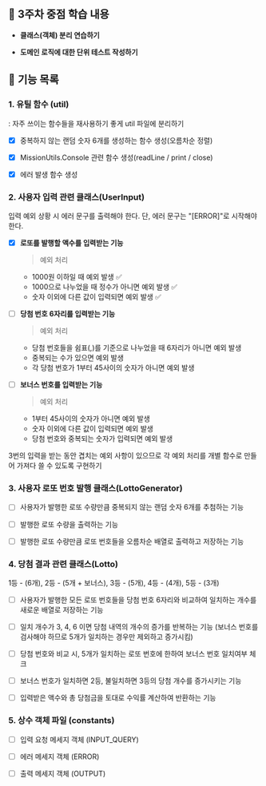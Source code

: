 ## 📌 3주차 중점 학습 내용

* **클래스(객체) 분리 연습하기**

* **도메인 로직에 대한 단위 테스트 작성하기**

## 🚀 기능 목록 

### 1. 유틸 함수 (util)

: 자주 쓰이는 함수들을 재사용하기 좋게 util 파일에 분리하기

- [x] 중복하지 않는 랜덤 숫자 6개를 생성하는 함수 생성(오름차순 정렬) 

- [x] MissionUtils.Console 관련 함수 생성(readLine / print / close)

- [x] 에러 발생 함수 생성

### 2. 사용자 입력 관련 클래스(UserInput)

입력 예외 상황 시 에러 문구를 출력해야 한다. 단, 에러 문구는 "[ERROR]"로 시작해야 한다.

- [x] **로또를 발행할 액수를 입력받는 기능**

  > 예외 처리

    * 1000원 이하일 때 예외 발생 ✅
    * 1000으로 나누었을 때 정수가 아니면 예외 발생 ✅
    * 숫자 이외에 다른 값이 입력되면 예외 발생 ✅

- [ ] **당첨 번호 6자리를 입력받는 기능**

  > 예외 처리

    * 당첨 번호들을 쉼표(,)를 기준으로 나누었을 때 6자리가 아니면 예외 발생
    * 중복되는 수가 있으면 예외 발생
    * 각 당첨 번호가 1부터 45사이의 숫자가 아니면 예외 발생

- [ ] **보너스 번호를 입력받는 기능**

  > 예외 처리

    * 1부터 45사이의 숫자가 아니면 예외 발생
    * 숫자 이외에 다른 값이 입력되면 예외 발생
    * 당첨 번호와 중복되는 숫자가 입력되면 예외 발생

3번의 입력을 받는 동안 겹치는 예외 사항이 있으므로 각 예외 처리를 개별 함수로 만들어 가져다 쓸 수 있도록 구현하기

### 3. 사용자 로또 번호 발행 클래스(LottoGenerator)

- [ ] 사용자가 발행한 로또 수량만큼 중복되지 않는 랜덤 숫자 6개를 추첨하는 기능

- [ ] 발행한 로또 수량을 출력하는 기능

- [ ] 발행한 로또 수량만큼 로또 번호들을 오름차순 배열로 출력하고 저장하는 기능


### 4. 당첨 결과 관련 클래스(Lotto)

1등 - (6개), 2등 - (5개 + 보너스), 3등 - (5개), 4등 - (4개), 5등 - (3개)

- [ ] 사용자가 발행한 모든 로또 번호들을 당첨 번호 6자리와 비교하여 일치하는 개수를 새로운 배열로 저장하는 기능 

- [ ] 일치 개수가 3, 4, 6 이면 당첨 내역의 개수의 증가를 반복하는 기능 (보너스 번호를 검사해야 하므로 5개가 일치하는 경우만 제외하고 증가시킴)
  
- [ ] 당첨 번호와 비교 시, 5개가 일치하는 로또 번호에 한하여 보너스 번호 일치여부 체크

- [ ] 보너스 번호가 일치하면 2등, 불일치하면 3등의 당첨 개수를 증가시키는 기능

- [ ] 입력받은 액수와 총 당첨금을 토대로 수익률 계산하여 반환하는 기능

### 5. 상수 객체 파일 (constants)

- [ ] 입력 요청 메세지 객체 (INPUT_QUERY)

- [ ] 에러 메세지 객체 (ERROR)

- [ ] 출력 메세지 객체 (OUTPUT)